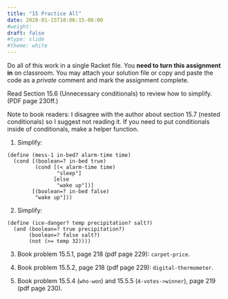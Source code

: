 ```yaml
---
title: "15 Practice All"
date: 2020-01-15T10:06:15-06:00
#weight: 
draft: false
#type: slide
#theme: white
---
```


Do all of this work in a single Racket file. You **need to turn this
assignment in** on classroom. You may attach your solution file or
copy and paste the code as a _private_ comment and mark the assignment
complete.

Read Section 15.6 (Unnecessary conditionals) to review how to
simplify. (PDF page 230ff.)

Note to book readers: I disagree with the author about section 15.7
(nested conditionals) so I suggest not reading it. If you need to put
conditionals inside of conditionals, make a helper function.

1. Simplify:

```racket
(define (mess-1 in-bed? alarm-time time)
  (cond [(boolean=? in-bed true)
         (cond [(< alarm-time time)
                "sleep"]
               [else
                "wake up"])]
        [(boolean=? in-bed false)
         "wake up"]))
```

2. Simplify:

```racket
(define (ice-danger? temp precipitation? salt?)
  (and (boolean=? true precipitation?)
       (boolean=? false salt?)
       (not (>= temp 32))))
```

3. Book problem 15.5.1, page 218 (pdf page 229): `carpet-price`.
4. Book problem 15.5.2, page 218 (pdf page 229):
   `digital-thermometer`.
   
5. Book problem 15.5.4 (`who-won`) and 15.5.5 (`4-votes->winner`),
   page 219 (pdf page 230).
   
